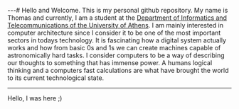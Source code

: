 ---# Hello and Welcome.
This is my personal github repository. My name is Thomas and currently, I am a student at the [Department of Informatics and Telecommunications of the University of Athens](https://www.di.uoa.gr/). I am mainly interested in computer architecture since I consider it to be one of the most important sectors in todays technology. It is fascinating how a digital system actually works and how from basic 0s and 1s we can create machines capable of astronomically hard tasks. I consider computers to be a way of describing our thoughts to something that has immense power. A humans logical thinking and a computers fast calculations are what have brought the world to its current technological state.

---
Hello, I was here ;)